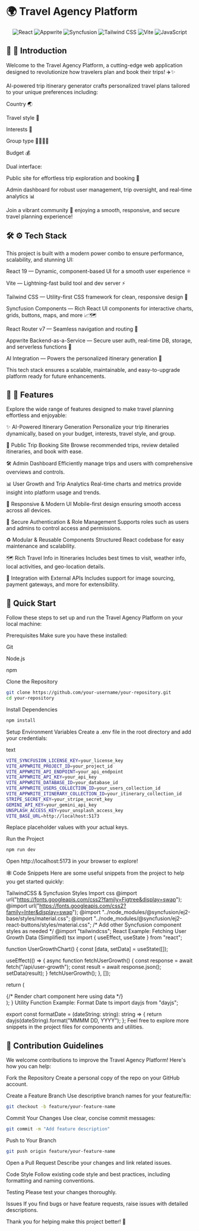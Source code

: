 # 🌍 Travel Agency Platform

<div align="center">
  <img alt="React" src="https://img.shields.io/badge/React-4c84f3?style=for-the-badge&logo=react&logoColor=white" />
  <img alt="Appwrite" src="https://img.shields.io/badge/Appwrite-f05695?style=for-the-badge&logo=appwrite&logoColor=white" />
  <img alt="Syncfusion" src="https://img.shields.io/badge/Syncfusion-181758?style=for-the-badge&logoColor=white" />
  <img alt="Tailwind CSS" src="https://img.shields.io/badge/-Tailwind_CSS-38B2AC?style=for-the-badge&logo=tailwind-css&logoColor=white" />
  <img alt="Vite" src="https://img.shields.io/badge/Vite-C13515?style=for-the-badge&logo=vite&logoColor=white" />
  <img alt="JavaScript" src="https://img.shields.io/badge/JavaScript-F7DF1E?style=for-the-badge&logo=javascript&logoColor=black" />
</div>


## 📢 🤖 Introduction
Welcome to the Travel Agency Platform, a cutting-edge web application designed to revolutionize how travelers plan and book their trips! ✈️✨

AI-powered trip itinerary generator crafts personalized travel plans tailored to your unique preferences including:

Country 🌏

Travel style 🧳

Interests 🎨

Group type 👨👩👧👦

Budget 💰

Dual interface:

Public site for effortless trip exploration and booking 🛫

Admin dashboard for robust user management, trip oversight, and real-time analytics 📊

Join a vibrant community 🌟 enjoying a smooth, responsive, and secure travel planning experience!

## 🛠️ ⚙️ Tech Stack
This project is built with a modern power combo to ensure performance, scalability, and stunning UI:

React 19 — Dynamic, component-based UI for a smooth user experience ⚛️

Vite — Lightning-fast build tool and dev server ⚡

Tailwind CSS — Utility-first CSS framework for clean, responsive design 🎨

Syncfusion Components — Rich React UI components for interactive charts, grids, buttons, maps, and more 📈🗺️

React Router v7 — Seamless navigation and routing 🔀

Appwrite Backend-as-a-Service — Secure user auth, real-time DB, storage, and serverless functions 🔐

AI Integration — Powers the personalized itinerary generation 🤖

This tech stack ensures a scalable, maintainable, and easy-to-upgrade platform ready for future enhancements.

## 🚀 🔋 Features
Explore the wide range of features designed to make travel planning effortless and enjoyable:

 ✨ AI-Powered Itinerary Generation
Personalize your trip itineraries dynamically, based on your budget, interests, travel style, and group.

 🛒 Public Trip Booking Site
Browse recommended trips, review detailed itineraries, and book with ease.

 🛠️ Admin Dashboard
Efficiently manage trips and users with comprehensive overviews and controls.

 📊 User Growth and Trip Analytics
Real-time charts and metrics provide insight into platform usage and trends.

📱 Responsive & Modern UI
Mobile-first design ensuring smooth access across all devices.

🔐 Secure Authentication & Role Management
Supports roles such as users and admins to control access and permissions.

♻️ Modular & Reusable Components
Structured React codebase for easy maintenance and scalability.

🗺️ Rich Travel Info in Itineraries
Includes best times to visit, weather info, local activities, and geo-location details.

🔗 Integration with External APIs
Includes support for image sourcing, payment gateways, and more for extensibility.


## 🤸 Quick Start
Follow these steps to set up and run the Travel Agency Platform on your local machine:

Prerequisites
Make sure you have these installed:

Git

Node.js

npm

Clone the Repository
```bash
git clone https://github.com/your-username/your-repository.git
cd your-repository
```
Install Dependencies
```bash
npm install
```
Setup Environment Variables
Create a .env file in the root directory and add your credentials:

text
```bash
VITE_SYNCFUSION_LICENSE_KEY=your_license_key
VITE_APPWRITE_PROJECT_ID=your_project_id
VITE_APPWRITE_API_ENDPOINT=your_api_endpoint
VITE_APPWRITE_API_KEY=your_api_key
VITE_APPWRITE_DATABASE_ID=your_database_id
VITE_APPWRITE_USERS_COLLECTION_ID=your_users_collection_id
VITE_APPWRITE_ITINERARY_COLLECTION_ID=your_itinerary_collection_id
STRIPE_SECRET_KEY=your_stripe_secret_key
GEMINI_API_KEY=your_gemini_api_key
UNSPLASH_ACCESS_KEY=your_unsplash_access_key
VITE_BASE_URL=http://localhost:5173
```
Replace placeholder values with your actual keys.

Run the Project
```bash
npm run dev
```
Open http://localhost:5173 in your browser to explore!

🕸️ Code Snippets
Here are some useful snippets from the project to help you get started quickly:

TailwindCSS & Syncfusion Styles Import
css
@import url("https://fonts.googleapis.com/css2?family=Figtree&display=swap");
@import url("https://fonts.googleapis.com/css2?family=Inter&display=swap");
@import "../node_modules/@syncfusion/ej2-base/styles/material.css";
@import "../node_modules/@syncfusion/ej2-react-buttons/styles/material.css";
/* Add other Syncfusion component styles as needed */
@import "tailwindcss";
React Example: Fetching User Growth Data (Simplified)
tsx
import { useEffect, useState } from "react";

function UserGrowthChart() {
  const [data, setData] = useState([]);

  useEffect(() => {
    async function fetchUserGrowth() {
      const response = await fetch("/api/user-growth");
      const result = await response.json();
      setData(result);
    }
    fetchUserGrowth();
  }, []);

  return (
    <div>{/* Render chart component here using data */}</div>
  );
}
Utility Function Example: Format Date
ts
import dayjs from "dayjs";

export const formatDate = (dateString: string): string => {
  return dayjs(dateString).format("MMMM DD, YYYY");
};
Feel free to explore more snippets in the project files for components and utilities.

## 🤝 Contribution Guidelines
We welcome contributions to improve the Travel Agency Platform! Here's how you can help:

Fork the Repository
Create a personal copy of the repo on your GitHub account.

Create a Feature Branch
Use descriptive branch names for your feature/fix:
```bash
git checkout -b feature/your-feature-name
```

Commit Your Changes
Use clear, concise commit messages:
```bash
git commit -m "Add feature description"
```

Push to Your Branch
```bash
git push origin feature/your-feature-name
```

Open a Pull Request
Describe your changes and link related issues.

Code Style
Follow existing code style and best practices, including formatting and naming conventions.

Testing
Please test your changes thoroughly.

Issues
If you find bugs or have feature requests, raise issues with detailed descriptions.

Thank you for helping make this project better! 🙌


